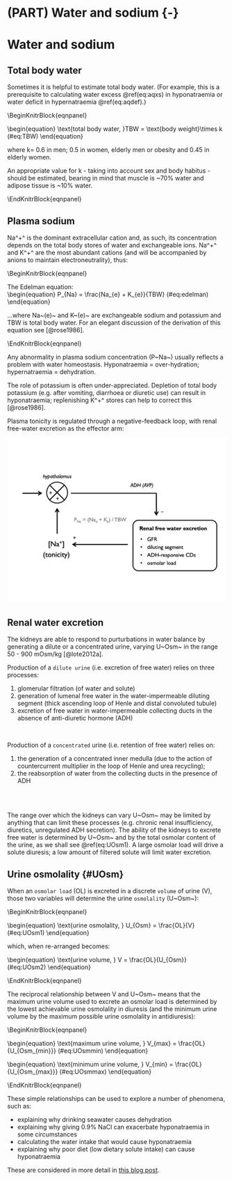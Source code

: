 # (PART) Water and sodium {-}

# Water and sodium

## Total body water

Sometimes it is helpful to estimate total body water.  (For example, this is a prerequisite to calculating water excess \@ref(eq:aqxs) in hyponatraemia or water deficit in hypernatraemia \@ref(eq:aqdef).)

\BeginKnitrBlock{eqnpanel}<div class="eqnpanel">\begin{equation}
  \text{total body water, }TBW = \text{body weight}\times k
  (\#eq:TBW)
\end{equation}

where k= 0.6 in men; 0.5 in women, elderly men or obesity and 0.45 in elderly women.  

An appropriate value for k - taking into account sex and body habitus - should be estimated, bearing in mind that muscle is ~70% water and adipose tissue is ~10% water.  
</div>\EndKnitrBlock{eqnpanel}

## Plasma sodium

Na^+^ is the dominant extracellular cation and, as such, its concentration depends on the total body stores of water and exchangeable ions.  Na^+^ and K^+^ are the most abundant cations (and will be accompanied by anions to maintain electroneutrality), thus:

\BeginKnitrBlock{eqnpanel}<div class="eqnpanel">The Edelman equation:  
\begin{equation}
  P_{Na} = \frac{Na_{e} + K_{e}}{TBW}
  (\#eq:edelman)
\end{equation}

...where Na~(e)~ and K~(e)~ are exchangeable sodium and potassium and TBW is total body water.  For an elegant discussion of the derivation of this equation see [@rose1986].
</div>\EndKnitrBlock{eqnpanel}

Any abnormality in plasma sodium concentration (P~Na~) usually reflects a problem with water homeostasis.  Hyponatraemia = over-hydration; hypernatraemia = dehydration.  

The role of potassium is often under-appreciated. Depletion of total body potassium (e.g. after vomiting, diarrhoea or diuretic use) can result in hyponatraemia; replenishing K^+^ stores can help to correct this [@rose1986].  

Plasma tonicity is regulated through a negative-feedback loop, with renal free-water excretion as the effector arm:  

![](figures/Na_loop.png)


## Renal water excretion

The kidneys are able to respond to purturbations in water balance by generating a dilute or a concentrated urine, varying U~Osm~ in the range 50 - 900 mOsm/kg [@lote2012a].  

Production of a `dilute urine` (i.e. excretion of free water) relies on three processes:  

1. glomerular filtration (of water and solute)  
2. generation of lumenal free water in the water-impermeable diluting segment (thick ascending loop of Henle and distal convoluted tubule)  
3. excretion of free water in water-impermeable collecting ducts in the absence of anti-diuretic hormone (ADH)  

<br>

Production of a `concentrated` urine (i.e. retention of free water) relies on:  

1. the generation of a concentrated inner medulla (due to the action of countercurrent multiplier in the loop of Henle and urea recycling);  
2. the reabsorption of water from the collecting ducts in the presence of ADH  

<br>
<br>

The range over which the kidneys can vary U~Osm~ may be limited by anything that can limit these processes (e.g. chronic renal insufficiency, diuretics, unregulated ADH secretion).  The ability of the kidneys to excrete free water is determined by U~Osm~ and by the total osmolar content of the urine, as we shall see \@ref(eq:UOsm1).  A large osmolar load will drive a solute diuresis; a low amount of filtered solute will limit water excretion.  


## Urine osmolality {#UOsm}

When an `osmolar load` (OL) is excreted in a discrete `volume` of urine (V), those two variables will determine the urine `osmolality` (U~Osm~):

\BeginKnitrBlock{eqnpanel}<div class="eqnpanel">\begin{equation}
  \text{urine osmolality, } U_{Osm} = \frac{OL}{V}
    (\#eq:UOsm1)
\end{equation}

which, when re-arranged becomes:

\begin{equation}
  \text{urine volume, } V = \frac{OL}{U_{Osm}}
    (\#eq:UOsm2)
\end{equation}</div>\EndKnitrBlock{eqnpanel}

The reciprocal relationship between V and U~Osm~ means that the maximum urine volume used to excrete an osmolar load is determined by the lowest achievable urine osmolality in diuresis (and the minimum urine volume by the maximum possible urine osmolality in antidiuresis):

\BeginKnitrBlock{eqnpanel}<div class="eqnpanel">\begin{equation}
  \text{maximum urine volume, } V_{max} = \frac{OL}{U_{Osm_{min}}}
    (\#eq:UOsmmin)
\end{equation}

\begin{equation}
  \text{minimum urine volume, } V_{min} = \frac{OL}{U_{Osm_{max}}}
  (\#eq:UOsmmax)
\end{equation}</div>\EndKnitrBlock{eqnpanel}

These simple relationships can be used to explore a number of phenomena, such as:  

+ explaining why drinking seawater causes dehydration  
+ explaining why giving 0.9% NaCl can exacerbate hyponatraemia in some circumstances  
+ calculating the water intake that would cause hyponatraemia  
+ explaining why poor diet (low dietary solute intake) can cause hyponatraemia    

These are considered in more detail in [this blog post](https://www.kidneyfish.net/post/e-mc-2). 
